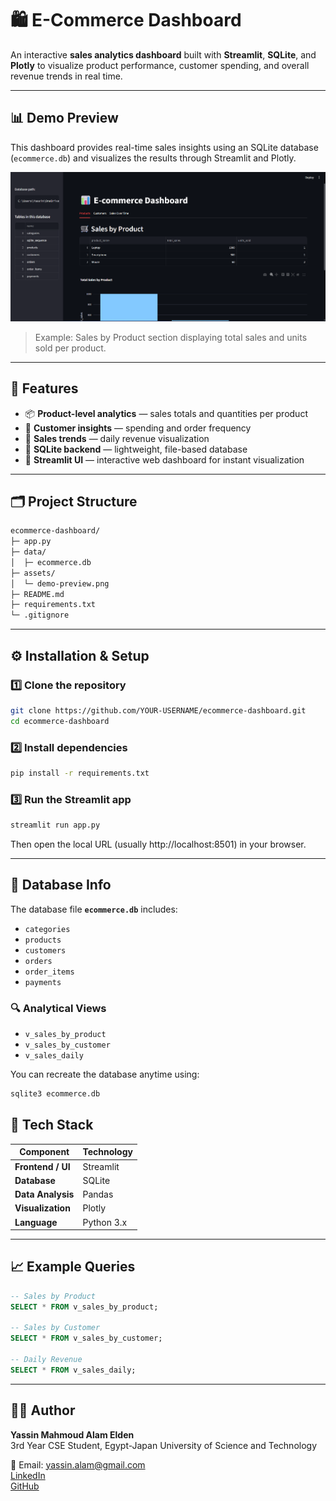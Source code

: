 # 🛍️ E-Commerce Dashboard

An interactive **sales analytics dashboard** built with **Streamlit**, **SQLite**, and **Plotly** to visualize product performance, customer spending, and overall revenue trends in real time.

---

## 📊 Demo Preview

This dashboard provides real-time sales insights using an SQLite database (`ecommerce.db`) and visualizes the results through Streamlit and Plotly.

![E-commerce Dashboard Screenshot](demo-preview.png)

> Example: Sales by Product section displaying total sales and units sold per product.

---

## 🧠 Features

- 📦 **Product-level analytics** — sales totals and quantities per product  
- 👥 **Customer insights** — spending and order frequency  
- 📅 **Sales trends** — daily revenue visualization  
- 💾 **SQLite backend** — lightweight, file-based database  
- 🧩 **Streamlit UI** — interactive web dashboard for instant visualization  

---

## 🗂️ Project Structure
```bash
ecommerce-dashboard/
├─ app.py
├─ data/
│  ├─ ecommerce.db
├─ assets/
│  └─ demo-preview.png
├─ README.md
├─ requirements.txt
└─ .gitignore
```

---

## ⚙️ Installation & Setup

### 1️⃣ Clone the repository
```bash
git clone https://github.com/YOUR-USERNAME/ecommerce-dashboard.git
cd ecommerce-dashboard
```

### 2️⃣ Install dependencies
```bash
pip install -r requirements.txt
```

### 3️⃣ Run the Streamlit app
```bash
streamlit run app.py
```
Then open the local URL (usually http://localhost:8501) in your browser.

---

## 🧩 Database Info

The database file **`ecommerce.db`** includes:

- `categories`
- `products`
- `customers`
- `orders`
- `order_items`
- `payments`

### 🔍 Analytical Views

- `v_sales_by_product`
- `v_sales_by_customer`
- `v_sales_daily`

You can recreate the database anytime using:

```bash
sqlite3 ecommerce.db
```

## 🧰 Tech Stack

| Component | Technology |
|------------|-------------|
| **Frontend / UI** | Streamlit |
| **Database** | SQLite |
| **Data Analysis** | Pandas |
| **Visualization** | Plotly |
| **Language** | Python 3.x |

---

## 📈 Example Queries

```sql
-- Sales by Product
SELECT * FROM v_sales_by_product;

-- Sales by Customer
SELECT * FROM v_sales_by_customer;

-- Daily Revenue
SELECT * FROM v_sales_daily;
```

---

## 🧑‍💻 Author

**Yassin Mahmoud Alam Elden**  
3rd Year CSE Student, Egypt-Japan University of Science and Technology  

📧 Email: [yassin.alam@gmail.com](mailto:yassin.alam@gmail.com)  
[LinkedIn](https://www.linkedin.com/in/yassin-mahmoud-6130b5228) \
[GitHub](https://github.com/yassinalamelden)
